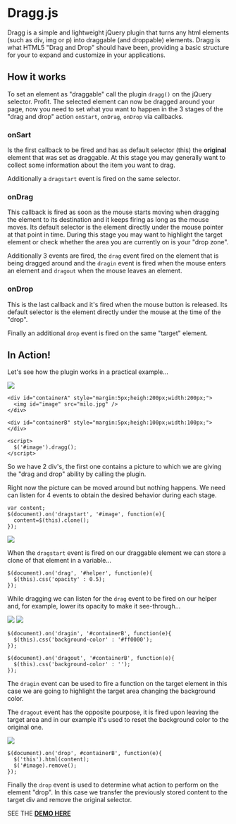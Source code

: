 Dragg.js
========

Dragg is a simple and lightweight jQuery plugin that turns any html elements (such as div, img or p) into draggable (and droppable) elements.
Dragg is what HTML5 "Drag and Drop" should have been, providing a basic structure for your to expand and customize in your applications.

How it works
------------
To set an element as "draggable" call the plugin `dragg()` on the jQuery selector. Profit.
The selected element can now be dragged around your page, now you need to set what you want to happen in the 3 stages of the "drag and drop" action `onStart`, `onDrag`, `onDrop` via callbacks.

### onSart
Is the first callback to be fired and has as default selector (this) the **original** element that was set as draggable.
At this stage you may generally want to collect some information about the item you want to drag.

Additionally a `dragstart` event is fired on the same selector.
### onDrag
This callback is fired as soon as the mouse starts moving when dragging the element to its destination and it keeps firing as long as the mouse moves. Its default selector is the element directly under the mouse pointer at that point in time.
During this stage you may want to highlight the target element or check whether the area you are currently on is your "drop zone".

Additionally 3 events are fired, the `drag` event fired on the element that is being dragged around and the `dragin` event is fired when the mouse enters an element and `dragout` when the mouse leaves an element.

### onDrop
This is the last callback and it's fired when the mouse button is released. Its default selector is the element directly under the mouse at the time of the "drop".

Finally an additional `drop` event is fired on the same "target" element.

In Action!
----------

Let's see how the plugin works in a practical example...

![](http://www.morellowebdesign.com/samples/dragg/dragg1.jpg)

```
<div id="containerA" style="margin:5px;heigh:200px;width:200px;">
  <img id="image" src="milo.jpg" />
</div>

<div id="containerB" style="margin:5px;heigh:100px;width:100px;"></div>

<script>
  $('#image').dragg();
</script>
```

So we have 2 div's, the first one contains a picture to which we are giving the "drag and drop" ability by calling the plugin.

Right now the picture can be moved around but nothing happens. We need can listen for 4 events to obtain the desired behavior during each stage.

```
var content;
$(document).on('dragstart', '#image', function(e){
  content=$(this).clone();
});
```

![](http://www.morellowebdesign.com/samples/dragg/dragg2.jpg)

When the `dragstart` event is fired on our draggable element we can store a clone of that element in a variable...


```
$(document).on('drag', '#helper', function(e){
  $(this).css('opacity' : 0.5);
});
```

While dragging we can listen for the `drag` event to be fired on our helper and, for example, lower its opacity to make it see-through...

![](http://www.morellowebdesign.com/samples/dragg/dragg3.jpg) ![](http://www.morellowebdesign.com/samples/dragg/dragg4.jpg)

```
$(document).on('dragin', '#containerB', function(e){
  $(this).css('background-color' : '#ff0000');
});

$(document).on('dragout', '#containerB', function(e){
  $(this).css('background-color' : '');
});
```

The `dragin` event can be used to fire a function on the target element in this case we are going to highlight the target area changing the background color.

The `dragout` event has the opposite pourpose, it is fired upon leaving the target area and in our example it's used to reset the background color to the original one.

![](http://www.morellowebdesign.com/samples/dragg/dragg5.jpg)

```
$(document).on('drop', #containerB', function(e){
  $('this').html(content);
  $('#image).remove();
});
```

Finally the `drop` event is used to determine what action to perform on the element "drop". In this case we transfer the previously stored content to the target div and remove the original selector.

SEE THE **[DEMO HERE](http://www.morellowebdesign.com/samples/dragg/)**

